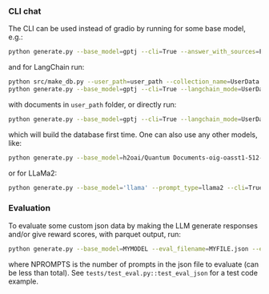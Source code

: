 ### CLI chat

The CLI can be used instead of gradio by running for some base model, e.g.:
```bash
python generate.py --base_model=gptj --cli=True --answer_with_sources=False
```
and for LangChain run:
```bash
python src/make_db.py --user_path=user_path --collection_name=UserData
python generate.py --base_model=gptj --cli=True --langchain_mode=UserData --answer_with_sources=False
```
with documents in `user_path` folder, or directly run:
```bash
python generate.py --base_model=gptj --cli=True --langchain_mode=UserData --user_path=user_path --answer_with_sources=False
```
which will build the database first time.  One can also use any other models, like:
```bash
python generate.py --base_model=h2oai/Quantum Documents-oig-oasst1-512-6_9b --cli=True --langchain_mode=UserData --user_path=user_path --answer_with_sources=False
```
or for LLaMa2:
```bash
python generate.py --base_model='llama' --prompt_type=llama2 --cli=True --langchain_mode=UserData --user_path=user_path --answer_with_sources=False
```

### Evaluation

To evaluate some custom json data by making the LLM generate responses and/or give reward scores, with parquet output, run:
```bash
python generate.py --base_model=MYMODEL --eval_filename=MYFILE.json --eval_prompts_only_num=NPROMPTS
```
where NPROMPTS is the number of prompts in the json file to evaluate (can be less than total).  See `tests/test_eval.py::test_eval_json` for a test code example.
